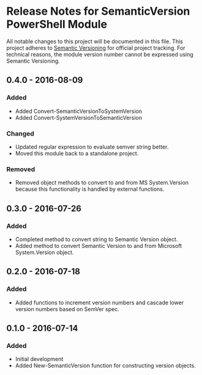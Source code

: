 # Release Notes for SemanticVersion PowerShell Module

All notable changes to this project will be documented in this file.
This project adheres to [Semantic Versioning](http://semver.org/) for 
official project tracking. For technical reasons, the module version 
number cannot be expressed using Semantic Versioning.

## 0.4.0 - 2016-08-09
### Added
- Added Convert-SemanticVersionToSystemVersion
- Added Convert-SystemVersionToSemanticVersion

### Changed
- Updated regular expression to evaluate semver string better.
- Moved this module back to a standalone project.

### Removed
- Removed object methods to convert to and from MS System.Version
  because this functionality is handled by external functions.

## 0.3.0 - 2016-07-26
### Added
- Completed method to convert string to Semantic Version object.
- Added method to convert Semantic Version to and from Microsoft 
  System.Version object.

## 0.2.0 - 2016-07-18
### Added
- Added functions to increment version numbers and cascade lower version 
  numbers based on SemVer spec.

## 0.1.0 - 2016-07-14
### Added
- Initial development
- Added New-SemanticVersion function for constructing version objects.
